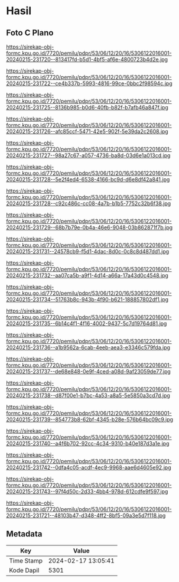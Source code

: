 # Hasil

## Foto C Plano

https://sirekap-obj-formc.kpu.go.id/7720/pemilu/pdpr/53/06/12/20/16/5306122016001-20240215-231720--813417fd-b5d1-4bf5-af6e-4800723b4d2e.jpg

https://sirekap-obj-formc.kpu.go.id/7720/pemilu/pdpr/53/06/12/20/16/5306122016001-20240215-231722--ce4b337b-5993-4816-99ce-0bbc2f98594c.jpg

https://sirekap-obj-formc.kpu.go.id/7720/pemilu/pdpr/53/06/12/20/16/5306122016001-20240215-231725--8136b985-b0d6-40fb-b82f-b7afb46a847f.jpg

https://sirekap-obj-formc.kpu.go.id/7720/pemilu/pdpr/53/06/12/20/16/5306122016001-20240215-231726--afc85ccf-5471-42e5-902f-5e39da2c2608.jpg

https://sirekap-obj-formc.kpu.go.id/7720/pemilu/pdpr/53/06/12/20/16/5306122016001-20240215-231727--98a27c67-a057-4736-ba8d-03d6e1a013cd.jpg

https://sirekap-obj-formc.kpu.go.id/7720/pemilu/pdpr/53/06/12/20/16/5306122016001-20240215-231728--5e2f4ed4-6538-4166-bc9d-d6e8df42a841.jpg

https://sirekap-obj-formc.kpu.go.id/7720/pemilu/pdpr/53/06/12/20/16/5306122016001-20240215-231728--c92c486c-cc08-4a7b-b1b5-7752c32b6f38.jpg

https://sirekap-obj-formc.kpu.go.id/7720/pemilu/pdpr/53/06/12/20/16/5306122016001-20240215-231729--68b7b79e-0b4a-46e6-9048-03b862871f7b.jpg

https://sirekap-obj-formc.kpu.go.id/7720/pemilu/pdpr/53/06/12/20/16/5306122016001-20240215-231731--24578cb9-f5d1-4dac-8d0c-0c8c8d487dd1.jpg

https://sirekap-obj-formc.kpu.go.id/7720/pemilu/pdpr/53/06/12/20/16/5306122016001-20240215-231732--aa07ca5b-a9f1-4d14-a66a-17a43d0c4548.jpg

https://sirekap-obj-formc.kpu.go.id/7720/pemilu/pdpr/53/06/12/20/16/5306122016001-20240215-231734--51763b8c-943b-4f90-b621-188857802df1.jpg

https://sirekap-obj-formc.kpu.go.id/7720/pemilu/pdpr/53/06/12/20/16/5306122016001-20240215-231735--6b14c4f1-4f16-4002-9437-5c7d19764d81.jpg

https://sirekap-obj-formc.kpu.go.id/7720/pemilu/pdpr/53/06/12/20/16/5306122016001-20240215-231736--a1b9562a-6cab-4eeb-aea3-e3346c579fda.jpg

https://sirekap-obj-formc.kpu.go.id/7720/pemilu/pdpr/53/06/12/20/16/5306122016001-20240215-231737--de68e848-0e9f-4ced-a08d-9af23059de77.jpg

https://sirekap-obj-formc.kpu.go.id/7720/pemilu/pdpr/53/06/12/20/16/5306122016001-20240215-231738--d87f00e1-b7bc-4a53-a8a5-5e5850a3cd7d.jpg

https://sirekap-obj-formc.kpu.go.id/7720/pemilu/pdpr/53/06/12/20/16/5306122016001-20240215-231739--854773b8-62bf-4345-b28e-576b64bc09c9.jpg

https://sirekap-obj-formc.kpu.go.id/7720/pemilu/pdpr/53/06/12/20/16/5306122016001-20240215-231740--a4f6b702-92cc-4c34-9310-b40e187d3a1e.jpg

https://sirekap-obj-formc.kpu.go.id/7720/pemilu/pdpr/53/06/12/20/16/5306122016001-20240215-231742--0dfa4c05-acdf-4ec9-9968-aae6d4605e92.jpg

https://sirekap-obj-formc.kpu.go.id/7720/pemilu/pdpr/53/06/12/20/16/5306122016001-20240215-231743--97f4d50c-2d33-4bb4-978d-612cdfe9f597.jpg

https://sirekap-obj-formc.kpu.go.id/7720/pemilu/pdpr/53/06/12/20/16/5306122016001-20240215-231721--48103b47-d348-4ff2-8bf5-09a3e5d7f118.jpg


## Metadata

| Key        | Value               |
| ---------- | ------------------- |
| Time Stamp | 2024-02-17 13:05:41 |
| Kode Dapil | 5301                |



